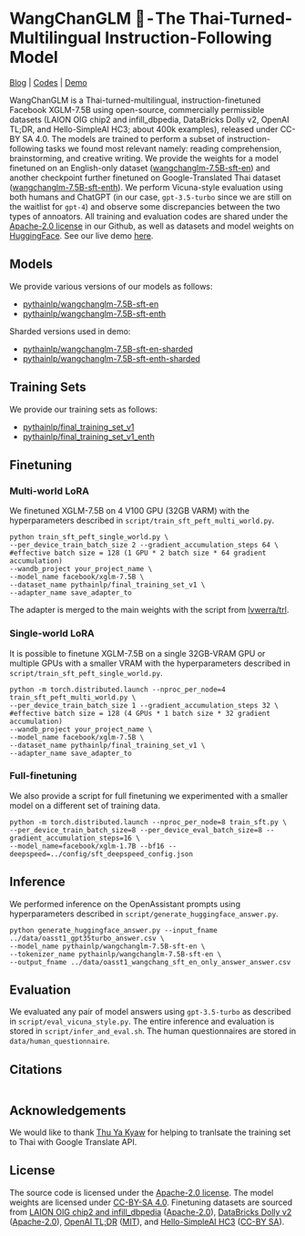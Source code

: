 # WangChanGLM 🐘 - The Thai-Turned-Multilingual Instruction-Following Model

[Blog]() | [Codes](https://github.com/pythainlp/wangchanglm) | [Demo]() 

WangChanGLM is a Thai-turned-multilingual, instruction-finetuned Facebook XGLM-7.5B using open-source, commercially permissible datasets (LAION OIG chip2 and infill_dbpedia, DataBricks Dolly v2, OpenAI TL;DR, and Hello-SimpleAI HC3; about 400k examples), released under CC-BY SA 4.0. The models are trained to perform a subset of instruction-following tasks we found most relevant namely: reading comprehension, brainstorming, and creative writing. We provide the weights for a model finetuned on an English-only dataset ([wangchanglm-7.5B-sft-en](https://huggingface.co/pythainlp/wangchanglm-7.5B-sft-en)) and another checkpoint further finetuned on Google-Translated Thai dataset ([wangchanglm-7.5B-sft-enth](https://huggingface.co/pythainlp/wangchanglm-7.5B-sft-enth)). We perform Vicuna-style evaluation using both humans and ChatGPT (in our case, `gpt-3.5-turbo` since we are still on the waitlist for `gpt-4`) and observe some discrepancies between the two types of annoators. All training and evaluation codes are shared under the [Apache-2.0 license](https://github.com/pythainlp/wangchanglm/blob/main/LICENSE) in our Github, as well as datasets and model weights on [HuggingFace](https://huggingface.co/pythainlp). See our live demo [here]().

## Models
We provide various versions of our models as follows:
* [pythainlp/wangchanglm-7.5B-sft-en](https://huggingface.co/pythainlp/wangchanglm-7.5B-sft-en)
* [pythainlp/wangchanglm-7.5B-sft-enth](https://huggingface.co/pythainlp/wangchanglm-7.5B-sft-enth)

Sharded versions used in demo:
* [pythainlp/wangchanglm-7.5B-sft-en-sharded](https://huggingface.co/pythainlp/wangchanglm-7.5B-sft-en-sharded)
* [pythainlp/wangchanglm-7.5B-sft-enth-sharded](https://huggingface.co/pythainlp/wangchanglm-7.5B-sft-enth-sharded)

## Training Sets

We provide our training sets as follows:
* [pythainlp/final_training_set_v1](https://huggingface.co/datasets/pythainlp/final_training_set_v1)
* [pythainlp/final_training_set_v1_enth](https://huggingface.co/datasets/pythainlp/final_training_set_v1_enth)

## Finetuning

### Multi-world LoRA

We finetuned XGLM-7.5B on 4 V100 GPU (32GB VARM) with the hyperparameters described in `script/train_sft_peft_multi_world.py`.

```
python train_sft_peft_single_world.py \
--per_device_train_batch_size 2 --gradient_accumulation_steps 64 \ #effective batch size = 128 (1 GPU * 2 batch size * 64 gradient accumulation)
--wandb_project your_project_name \
--model_name facebook/xglm-7.5B \
--dataset_name pythainlp/final_training_set_v1 \ 
--adapter_name save_adapter_to
```

The adapter is merged to the main weights with the script from [lvwerra/trl](https://github.com/lvwerra/trl/blob/main/examples/sentiment/scripts/gpt-neox-20b_peft/merge_peft_adapter.py).

### Single-world LoRA

It is possible to finetune XGLM-7.5B on a single 32GB-VRAM GPU or multiple GPUs with a smaller VRAM with the hyperparameters described in `script/train_sft_peft_single_world.py`.

```
python -m torch.distributed.launch --nproc_per_node=4 train_sft_peft_multi_world.py \
--per_device_train_batch_size 1 --gradient_accumulation_steps 32 \ #effective batch size = 128 (4 GPUs * 1 batch size * 32 gradient accumulation)
--wandb_project your_project_name \
--model_name facebook/xglm-7.5B \
--dataset_name pythainlp/final_training_set_v1 \ 
--adapter_name save_adapter_to
```

### Full-finetuning

We also provide a script for full finetuning we experimented with a smaller model on a different set of training data.

```
python -m torch.distributed.launch --nproc_per_node=8 train_sft.py \
--per_device_train_batch_size=8 --per_device_eval_batch_size=8 --gradient_accumulation_steps=16 \
--model_name=facebook/xglm-1.7B --bf16 --deepspeed=../config/sft_deepspeed_config.json
```

## Inference

We performed inference on the OpenAssistant prompts using hyperparameters described in `script/generate_huggingface_answer.py`.

```
python generate_huggingface_answer.py --input_fname ../data/oasst1_gpt35turbo_answer.csv \
--model_name pythainlp/wangchanglm-7.5B-sft-en \
--tokenizer_name pythainlp/wangchanglm-7.5B-sft-en \
--output_fname ../data/oasst1_wangchang_sft_en_only_answer_answer.csv 
```

## Evaluation

We evaluated any pair of model answers using `gpt-3.5-turbo` as described in `script/eval_vicuna_style.py`. The entire inference and evaluation is stored in `script/infer_and_eval.sh`. The human questionnaires are stored in `data/human_questionnaire`.

## Citations
```
```

## Acknowledgements

We would like to thank [Thu Ya Kyaw](https://github.com/iamthuya) for helping to tranlsate the training set to Thai with Google Translate API.

## License

The source code is licensed under the [Apache-2.0 license](https://github.com/pythainlp/wangchanglm/blob/main/LICENSE). The model weights are licensed under [CC-BY-SA 4.0](https://creativecommons.org/licenses/by-sa/4.0/). Finetuning datasets are sourced from [LAION OIG chip2 and infill_dbpedia](https://huggingface.co/datasets/laion/OIG) ([Apache-2.0](https://github.com/pythainlp/wangchanglm/blob/main/LICENSE)), [DataBricks Dolly v2](https://github.com/databrickslabs/dolly) ([Apache-2.0](https://github.com/pythainlp/wangchanglm/blob/main/LICENSE)), [OpenAI TL;DR](https://github.com/openai/summarize-from-feedback) ([MIT](https://opensource.org/license/mit/)), and [Hello-SimpleAI HC3](https://huggingface.co/datasets/Hello-SimpleAI/HC3) ([CC-BY SA](https://creativecommons.org/licenses/by-sa/4.0/)).


